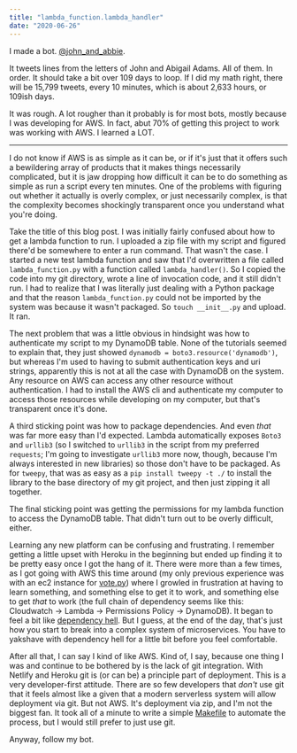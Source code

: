 ```yaml
---
title: "lambda_function.lambda_handler"
date: "2020-06-26"
---
```


I made a bot. [@john\_and\_abbie][0].

It tweets lines from the letters of John and Abigail Adams. All of them. In
order. It should take a bit over 109 days to loop. If I did my math right, there
will be 15,799 tweets, every 10 minutes, which is about 2,633 hours, or 109ish
days.

It was rough. A lot rougher than it probably is for most bots, mostly because I
was developing for AWS. In fact, abut 70% of getting this project to work was
working with AWS. I learned a LOT.

---

I do not know if AWS is as simple as it can be, or if it's just that it offers
such a bewildering array of products that it makes things necessarily
complicated, but it is jaw dropping how difficult it can be to do something as
simple as run a script every ten minutes. One of the problems with figuring out
whether it actually is overly complex, or just necessarily complex, is that the
complexity becomes shockingly transparent once you understand what you're doing.

Take the title of this blog post. I was initially fairly confused about how to
get a lambda function to run. I uploaded a zip file with my script and figured
there'd be somewhere to enter a run command. That wasn't the case. I started a
new test lambda function and saw that I'd overwritten a file called
`lambda_function.py` with a function called `lambda_handler()`. So I copied the
code into my git directory, wrote a line of invocation code, and it still didn't
run. I had to realize that I was literally just dealing with a Python package
and that the reason `lambda_function.py` could not be imported by the system was
because it wasn't packaged. So `touch __init__.py` and upload. It ran.

The next problem that was a little obvious in hindsight was how to authenticate
my script to my DynamoDB table. None of the tutorials seemed to explain that,
they just showed `dynamodb = boto3.resource('dynamodb')`, but whereas I'm used
to having to submit authentication keys and uri strings, apparently this is not
at all the case with DynamoDB on the system. Any resource on AWS can access any
other resource without authentication. I had to install the AWS cli and
authenticate my computer to access those resources while developing on my
computer, but that's transparent once it's done.

A third sticking point was how to package dependencies. And even *that* was far
more easy than I'd expected. Lambda automatically exposes `Boto3` and `urllib3`
(so I switched to `urllib3` in the script from my preferred `requests`; I'm
going to investigate `urllib3` more now, though, because I'm always interested
in new libraries) so those don't have to be packaged. As for `tweepy`, that was
as easy as a `pip install tweepy -t ./` to install the library to the base
directory of my git project, and then just zipping it all together.

The final sticking point was getting the permissions for my lambda function to
access the DynamoDB table. That didn't turn out to be overly difficult, either.

Learning any new platform can be confusing and frustrating. I remember getting a
little upset with Heroku in the beginning but ended up finding it to be pretty
easy once I got the hang of it. There were more than a few times, as I got going
with AWS this time around (my only previous experience was with an ec2 instance
for [vote.py][3]) where I growled in frustration at having to learn something, and
something else to get it to work, and something else to get *that* to work
(the full chain of dependency seems like this: Cloudwatch -> Lambda ->
Permissions Policy -> DynamoDB). It began to feel a bit like
[dependency hell][1]. But I guess, at the end of the day, that's just how you
start to break into a complex system of microservices. You have to yakshave with
dependency hell for a little bit before you feel comfortable.

After all that, I can say I kind of like AWS. Kind of, I say, because one thing
I was and continue to be bothered by is the lack of git integration. With
Netlify and Heroku git is (or can be) a principle part of deployment. This is a
very developer-first attitude. There are so few developers that *don't* use git
that it feels almost like a given that a modern serverless system will allow
deployment via git. But not AWS. It's deployment via zip, and I'm not the
biggest fan. It took all of a minute to write a simple [Makefile][2] to automate
the process, but I would still prefer to just use git.

Anyway, follow my bot.

[0]: https://twitter.com/john_and_abbie
[1]: https://en.wikipedia.org/wiki/Dependency_hell
[2]: https://github.com/malan88/johnandabigail/blob/master/Makefile
[3]: /20200611-100614/
